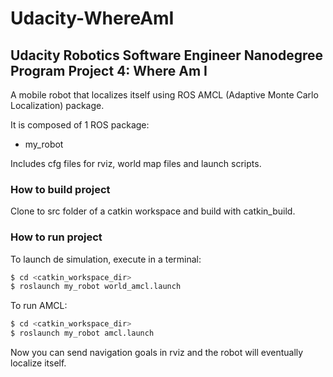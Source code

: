 # Udacity-WhereAmI
## Udacity Robotics Software Engineer Nanodegree Program Project 4: Where Am I

A mobile robot that localizes itself using ROS AMCL (Adaptive Monte Carlo Localization) package.


It is composed of 1 ROS package:
* my_robot

Includes cfg files for rviz, world map files and launch scripts.


### How to build project

Clone to src folder of a catkin workspace and build with catkin_build.


### How to run project

To launch de simulation, execute in a terminal:
```bash
$ cd <catkin_workspace_dir>
$ roslaunch my_robot world_amcl.launch
```

To run AMCL:
```bash
$ cd <catkin_workspace_dir>
$ roslaunch my_robot amcl.launch
```

Now you can send navigation goals in rviz and the robot will eventually localize itself.
